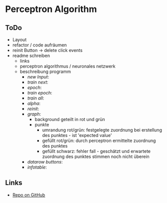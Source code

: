 # Perceptron Algorithm

## ToDo

* Layout
* refactor / code aufräumen
* reinit Button -> delete click events
* readme schreiben
  * links
  * perceptron algorithmus / neuronales netzwerk
  * beschreibung programm
    * _new Input_:
    * _train next_:
    * _epoch_:
    * _train epoch_:
    * _train all_:
    * _alpha_:
    * _reinit_:
    * _graph_:
      * background geteilt in rot und grün
      * punkte
        * umrandung rot/grün: festgelegte zuordnung bei erstellung des punktes - ist 'expected value'
        * gefüllt rot/grün: durch perceptron ermittelte zuordnung des punktes
        * gefüllt schwarz: fehler fall - geschätzt und erwartete zuordnung des punktes stimmen noch nicht überein
    * _datarow buttons_:
    * _infotable_:

## Links

* [Repo on GitHub](https://github.com/dele1972/1st-perceptron)
